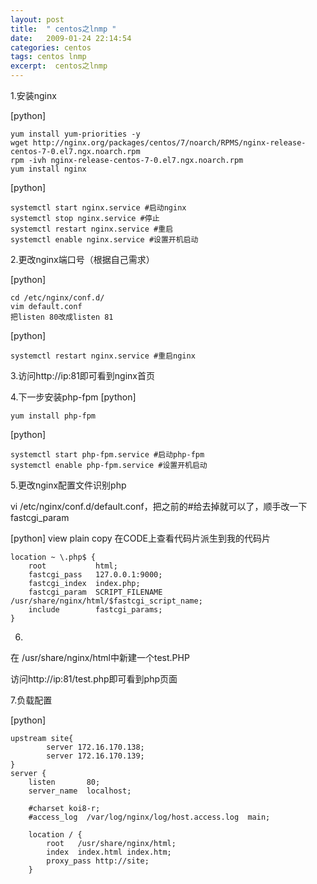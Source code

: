 ```yaml
---
layout: post
title:  " centos之lnmp "
date:   2009-01-24 22:14:54
categories: centos
tags: centos lnmp
excerpt:  centos之lnmp 
---
```


1.安装nginx

[python] 

    yum install yum-priorities -y  
    wget http://nginx.org/packages/centos/7/noarch/RPMS/nginx-release-centos-7-0.el7.ngx.noarch.rpm  
    rpm -ivh nginx-release-centos-7-0.el7.ngx.noarch.rpm  
    yum install nginx  


[python] 

    systemctl start nginx.service #启动nginx  
    systemctl stop nginx.service #停止  
    systemctl restart nginx.service #重启  
    systemctl enable nginx.service #设置开机启动   


2.更改nginx端口号（根据自己需求）

[python] 

    cd /etc/nginx/conf.d/  
    vim default.conf  
    把listen 80改成listen 81  

[python] 

    systemctl restart nginx.service #重启nginx  

3.访问http://ip:81即可看到nginx首页

4.下一步安装php-fpm
[python] 

    yum install php-fpm  

[python] 

    systemctl start php-fpm.service #启动php-fpm  
    systemctl enable php-fpm.service #设置开机启动  


5.更改nginx配置文件识别php

 vi /etc/nginx/conf.d/default.conf，把之前的#给去掉就可以了，顺手改一下fastcgi_param

[python] view plain copy
在CODE上查看代码片派生到我的代码片

    location ~ \.php$ {  
        root           html;  
        fastcgi_pass   127.0.0.1:9000;  
        fastcgi_index  index.php;  
        fastcgi_param  SCRIPT_FILENAME  /usr/share/nginx/html/$fastcgi_script_name;  
        include        fastcgi_params;  
    }  


6.

在 /usr/share/nginx/html中新建一个test.PHP  <?php echo 123;?>

访问http://ip:81/test.php即可看到php页面


7.负载配置

[python] 

    upstream site{  
            server 172.16.170.138;  
            server 172.16.170.139;  
    }  
    server {  
        listen       80;  
        server_name  localhost;  
      
        #charset koi8-r;  
        #access_log  /var/log/nginx/log/host.access.log  main;  
      
        location / {  
            root   /usr/share/nginx/html;  
            index  index.html index.htm;  
            proxy_pass http://site;  
        }  